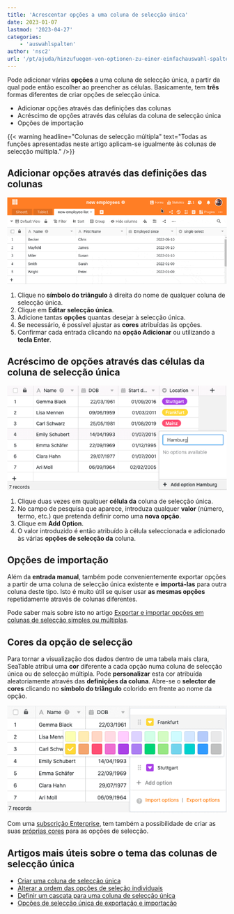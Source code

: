 ```yaml
---
title: 'Acrescentar opções a uma coluna de selecção única'
date: 2023-01-07
lastmod: '2023-04-27'
categories:
    - 'auswahlspalten'
author: 'nsc2'
url: '/pt/ajuda/hinzufuegen-von-optionen-zu-einer-einfachauswahl-spalte'
---
```


Pode adicionar várias **opções** a uma coluna de selecção única, a partir da qual pode então escolher ao preencher as células. Basicamente, tem **três** formas diferentes de criar opções de selecção única.

- Adicionar opções através das definições das colunas
- Acréscimo de opções através das células da coluna de selecção única
- Opções de importação

{{< warning  headline="Colunas de selecção múltipla"  text="Todas as funções apresentadas neste artigo aplicam-se igualmente às colunas de selecção múltipla." />}}

## Adicionar opções através das definições das colunas

![Acrescentar opções a uma coluna de selecção única](images/add-options-to-a-single-select-culumn.gif)

1. Clique no **símbolo do triângulo** à direita do nome de qualquer coluna de selecção única.
2. Clique em **Editar selecção única**.
3. Adicione tantas **opções** quantas desejar à selecção única.
4. Se necessário, é possível ajustar as **cores** atribuídas às opções.
5. Confirmar cada entrada clicando na **opção Adicionar** ou utilizando a **tecla Enter**.

## Acréscimo de opções através das células da coluna de selecção única

![Acréscimo de opções através das linhas da coluna de selecção única](images/Hinzufuegen-von-Optionen-ueber-die-Zeilen.png)

1. Clique duas vezes em qualquer **célula da** coluna de selecção única.
2. No campo de pesquisa que aparece, introduza qualquer **valor** (número, termo, etc.) que pretenda definir como uma **nova opção**.
3. Clique em **Add Option**.
4. O valor introduzido é então atribuído à célula seleccionada e adicionado às várias **opções de selecção da** coluna.

## Opções de importação

Além da **entrada manual**, também pode convenientemente exportar opções a partir de uma coluna de selecção única existente e **importá-las** para outra coluna deste tipo. Isto é muito útil se quiser usar **as mesmas opções** repetidamente através de colunas diferentes.

Pode saber mais sobre isto no artigo [Exportar e importar opções em colunas de selecção simples ou múltiplas](https://seatable.io/pt/docs/auswahlspalten/einfachauswahl-optionen-exportieren-und-importieren/).

## Cores da opção de selecção

Para tornar a visualização dos dados dentro de uma tabela mais clara, SeaTable atribui uma **cor** diferente a cada opção numa coluna de selecção única ou de selecção múltipla. Pode **personalizar** esta cor atribuída aleatoriamente através das **definições da coluna**. Abre-se o **selector de cores** clicando no **símbolo do triângulo** colorido em frente ao nome da opção.

![Cores da opção de selecção](images/Farben-der-Optionen-einer-Einfachauswahlspalte-anpassen.png)

Com uma [subscrição Enterprise](https://seatable.io/pt/docs/teamverwaltung-abonnement/abo-pakete/#3-toc-title), tem também a possibilidade de criar as suas [próprias cores](https://seatable.io/pt/docs/arbeiten-mit-bases/eigene-farben-in-einer-base-hinzufuegen/) para as opções de selecção.

## Artigos mais úteis sobre o tema das colunas de selecção única

- [Criar uma coluna de selecção única](https://seatable.io/pt/docs/auswahlspalten/anlegen-einer-einfachauswahl-spalte/)
- [Alterar a ordem das opções de seleção individuais](https://seatable.io/pt/docs/auswahlspalten/aendern-der-reihenfolge-von-einfachauswahl-optionen/)
- [Definir um cascata para uma coluna de selecção única](https://seatable.io/pt/docs/auswahlspalten/kaskadierung-einer-einfachauswahl/)
- [Opções de selecção única de exportação e importação](https://seatable.io/pt/docs/auswahlspalten/einfachauswahl-optionen-exportieren-und-importieren/)
